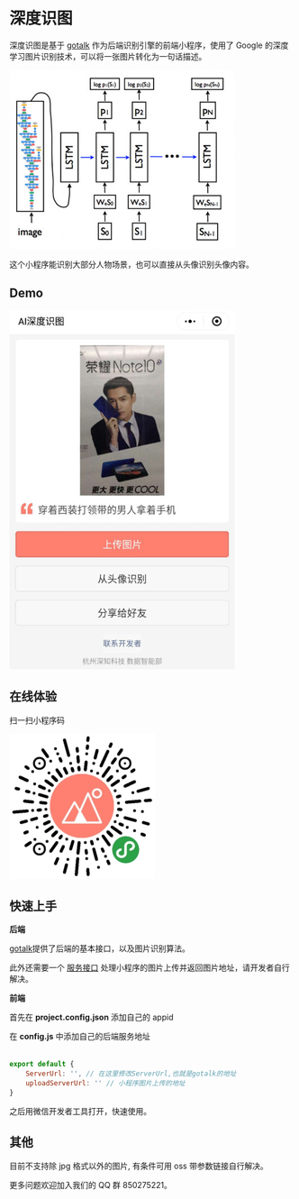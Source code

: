 # 深度识图

深度识图是基于 [gotalk](https://github.com/agilab/gotalk) 作为后端识别引擎的前端小程序，使用了 Google 的深度学习图片识别技术，可以将一张图片转化为一句话描述。

![](./example/model.jpg)

这个小程序能识别大部分人物场景，也可以直接从头像识别头像内容。

## Demo

![](./example/demo.jpeg)

## 在线体验

扫一扫小程序码

![](./example/qrcode.jpg)

## 快速上手

**后端**

[gotalk](https://github.com/agilab/gotalk)提供了后端的基本接口，以及图片识别算法。

此外还需要一个 [服务接口](https://developers.weixin.qq.com/miniprogram/dev/api/network/upload/wx.uploadFile.html) 处理小程序的图片上传并返回图片地址，请开发者自行解决。

**前端**

首先在 **project.config.json** 添加自己的 appid

在 **config.js** 中添加自己的后端服务地址

```js

export default {
    ServerUrl: '', // 在这里修改ServerUrl,也就是gotalk的地址
    uploadServerUrl: '' // 小程序图片上传的地址
}

```

之后用微信开发者工具打开，快速使用。

## 其他

目前不支持除 jpg 格式以外的图片, 有条件可用 oss 带参数链接自行解决。

更多问题欢迎加入我们的 QQ 群 850275221。

